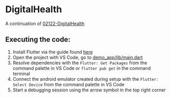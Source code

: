# DigitalHealth
A continuation of [02122-DigitalHealth](https://github.com/rwiuff/02122-DigitalHealth)

## Executing the code:
1. Install Flutter via the guide found [here](https://docs.flutter.dev/get-started/install/windows/mobile?tab=virtual)
2. Open the project with VS Code, go to [demo_app/lib/main.dart](demo_app/lib/main.dart)
3. Resolve dependencies with the `Flutter: Get Packages` from the command palette in VS Code or `flutter pub get` in the command terminal
4. Connect the android emulator created during setup with the `Flutter: Select Device` from the command palette in VS Code
5. Start a debugging session using the arrow symbol in the top right corner
